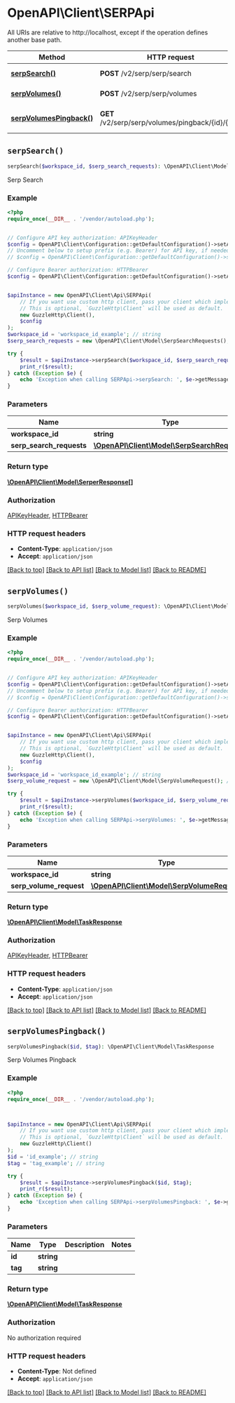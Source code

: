 # OpenAPI\Client\SERPApi

All URIs are relative to http://localhost, except if the operation defines another base path.

| Method | HTTP request | Description |
| ------------- | ------------- | ------------- |
| [**serpSearch()**](SERPApi.md#serpSearch) | **POST** /v2/serp/serp/search | Serp Search |
| [**serpVolumes()**](SERPApi.md#serpVolumes) | **POST** /v2/serp/serp/volumes | Serp Volumes |
| [**serpVolumesPingback()**](SERPApi.md#serpVolumesPingback) | **GET** /v2/serp/serp/volumes/pingback/{id}/{tag} | Serp Volumes Pingback |


## `serpSearch()`

```php
serpSearch($workspace_id, $serp_search_requests): \OpenAPI\Client\Model\SerperResponse[]
```

Serp Search

### Example

```php
<?php
require_once(__DIR__ . '/vendor/autoload.php');


// Configure API key authorization: APIKeyHeader
$config = OpenAPI\Client\Configuration::getDefaultConfiguration()->setApiKey('Api-Key', 'YOUR_API_KEY');
// Uncomment below to setup prefix (e.g. Bearer) for API key, if needed
// $config = OpenAPI\Client\Configuration::getDefaultConfiguration()->setApiKeyPrefix('Api-Key', 'Bearer');

// Configure Bearer authorization: HTTPBearer
$config = OpenAPI\Client\Configuration::getDefaultConfiguration()->setAccessToken('YOUR_ACCESS_TOKEN');


$apiInstance = new OpenAPI\Client\Api\SERPApi(
    // If you want use custom http client, pass your client which implements `GuzzleHttp\ClientInterface`.
    // This is optional, `GuzzleHttp\Client` will be used as default.
    new GuzzleHttp\Client(),
    $config
);
$workspace_id = 'workspace_id_example'; // string
$serp_search_requests = new \OpenAPI\Client\Model\SerpSearchRequests(); // \OpenAPI\Client\Model\SerpSearchRequests

try {
    $result = $apiInstance->serpSearch($workspace_id, $serp_search_requests);
    print_r($result);
} catch (Exception $e) {
    echo 'Exception when calling SERPApi->serpSearch: ', $e->getMessage(), PHP_EOL;
}
```

### Parameters

| Name | Type | Description  | Notes |
| ------------- | ------------- | ------------- | ------------- |
| **workspace_id** | **string**|  | |
| **serp_search_requests** | [**\OpenAPI\Client\Model\SerpSearchRequests**](../Model/SerpSearchRequests.md)|  | |

### Return type

[**\OpenAPI\Client\Model\SerperResponse[]**](../Model/SerperResponse.md)

### Authorization

[APIKeyHeader](../../README.md#APIKeyHeader), [HTTPBearer](../../README.md#HTTPBearer)

### HTTP request headers

- **Content-Type**: `application/json`
- **Accept**: `application/json`

[[Back to top]](#) [[Back to API list]](../../README.md#endpoints)
[[Back to Model list]](../../README.md#models)
[[Back to README]](../../README.md)

## `serpVolumes()`

```php
serpVolumes($workspace_id, $serp_volume_request): \OpenAPI\Client\Model\TaskResponse
```

Serp Volumes

### Example

```php
<?php
require_once(__DIR__ . '/vendor/autoload.php');


// Configure API key authorization: APIKeyHeader
$config = OpenAPI\Client\Configuration::getDefaultConfiguration()->setApiKey('Api-Key', 'YOUR_API_KEY');
// Uncomment below to setup prefix (e.g. Bearer) for API key, if needed
// $config = OpenAPI\Client\Configuration::getDefaultConfiguration()->setApiKeyPrefix('Api-Key', 'Bearer');

// Configure Bearer authorization: HTTPBearer
$config = OpenAPI\Client\Configuration::getDefaultConfiguration()->setAccessToken('YOUR_ACCESS_TOKEN');


$apiInstance = new OpenAPI\Client\Api\SERPApi(
    // If you want use custom http client, pass your client which implements `GuzzleHttp\ClientInterface`.
    // This is optional, `GuzzleHttp\Client` will be used as default.
    new GuzzleHttp\Client(),
    $config
);
$workspace_id = 'workspace_id_example'; // string
$serp_volume_request = new \OpenAPI\Client\Model\SerpVolumeRequest(); // \OpenAPI\Client\Model\SerpVolumeRequest

try {
    $result = $apiInstance->serpVolumes($workspace_id, $serp_volume_request);
    print_r($result);
} catch (Exception $e) {
    echo 'Exception when calling SERPApi->serpVolumes: ', $e->getMessage(), PHP_EOL;
}
```

### Parameters

| Name | Type | Description  | Notes |
| ------------- | ------------- | ------------- | ------------- |
| **workspace_id** | **string**|  | |
| **serp_volume_request** | [**\OpenAPI\Client\Model\SerpVolumeRequest**](../Model/SerpVolumeRequest.md)|  | |

### Return type

[**\OpenAPI\Client\Model\TaskResponse**](../Model/TaskResponse.md)

### Authorization

[APIKeyHeader](../../README.md#APIKeyHeader), [HTTPBearer](../../README.md#HTTPBearer)

### HTTP request headers

- **Content-Type**: `application/json`
- **Accept**: `application/json`

[[Back to top]](#) [[Back to API list]](../../README.md#endpoints)
[[Back to Model list]](../../README.md#models)
[[Back to README]](../../README.md)

## `serpVolumesPingback()`

```php
serpVolumesPingback($id, $tag): \OpenAPI\Client\Model\TaskResponse
```

Serp Volumes Pingback

### Example

```php
<?php
require_once(__DIR__ . '/vendor/autoload.php');



$apiInstance = new OpenAPI\Client\Api\SERPApi(
    // If you want use custom http client, pass your client which implements `GuzzleHttp\ClientInterface`.
    // This is optional, `GuzzleHttp\Client` will be used as default.
    new GuzzleHttp\Client()
);
$id = 'id_example'; // string
$tag = 'tag_example'; // string

try {
    $result = $apiInstance->serpVolumesPingback($id, $tag);
    print_r($result);
} catch (Exception $e) {
    echo 'Exception when calling SERPApi->serpVolumesPingback: ', $e->getMessage(), PHP_EOL;
}
```

### Parameters

| Name | Type | Description  | Notes |
| ------------- | ------------- | ------------- | ------------- |
| **id** | **string**|  | |
| **tag** | **string**|  | |

### Return type

[**\OpenAPI\Client\Model\TaskResponse**](../Model/TaskResponse.md)

### Authorization

No authorization required

### HTTP request headers

- **Content-Type**: Not defined
- **Accept**: `application/json`

[[Back to top]](#) [[Back to API list]](../../README.md#endpoints)
[[Back to Model list]](../../README.md#models)
[[Back to README]](../../README.md)
